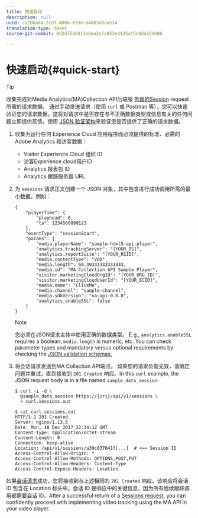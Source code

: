```yaml
---
title: 快速启动
description: null
uuid: ca20bad4-2c8f-406b-833e-b4883a9aa534
translation-type: tm+mt
source-git-commit: 0d2d75dd411edea2a7a853ed425af5c6da154b06

---
```



# 快速启动{#quick-start}

>[!TIP]
>
>收集完成对Media Analytics(MA)Collection API后端服 [务器的Session](/help/media-collection-api/mc-api-ref/mc-api-sessions-req.md) request所需的请求数据。 通过手动发送请求（使用 `curl` 或 Postman 等），您可以快速验证您的请求数据。这将对请求中是否存在与不正确数据类型或信息有关的任何问题立即提供反馈。使用 [JSON 验证架构](/help/media-collection-api/mc-api-ref/mc-api-json-validation.md)来验证您是否提供了正确的请求数据。

1. 收集为运行任何 Experience Cloud 应用程序而必须提供的标准、必需的 Adobe Analytics 和访客数据：

   * Visitor Experience Cloud 组织 ID
   * 访客Experience cloud用户ID
   * Analytics 报表包 ID
   * Analytics 跟踪服务器 URL

1. 为 `sessions` 请求正文创建一个 JSON 对象，其中包含进行成功调用所需的最小数据。例如：

   ```
   { 
       "playerTime": { 
           "playhead": 0, 
           "ts": 1234560890123 
       }, 
       "eventType": "sessionStart", 
       "params": { 
           "media.playerName": "sample-html5-api-player", 
           "analytics.trackingServer": "[YOUR_TS]", 
           "analytics.reportSuite": "[YOUR_RSID]", 
           "media.contentType": "VOD", 
           "media.length": 60.39333333333333, 
           "media.id": "MA Collection API Sample Player", 
           "visitor.marketingCloudOrgId": "[YOUR_ORG_ID]", 
           "visitor.marketingCloudUserId": "[YOUR_ECID]",
           "media.name": "ClickMe", 
           "media.channel": "sample-channel", 
           "media.sdkVersion": "va-api-0.0.0", 
           "analytics.enableSSL": false 
       } 
   }
   ```

   >[!NOTE]
   >
   >您必须在JSON请求主体中使用正确的数据类型。 E.g., `analytics.enableSSL` requires a boolean, `media.length` is numeric, etc. You can check parameter types and mandatory versus optional requirements by checking the [JSON validation schemas.](/help/media-collection-api/mc-api-impl/mc-api-validate-reqs.md)

1. 将会话请求发送到MA Collection API端点。 如果您的请求负载无效，请确定问题并重试，直到接收到 `201 Created` 响应。In this `curl` example, the JSON request body is in a file named `sample_data_session`:

   ```
   $ curl -i -d \ 
     @sample_data_session https://{uri}/api/v1/sessions \ 
     > curl.sessions.out 
   
   $ cat curl.sessions.out 
   HTTP/1.1 201 Created 
   Server: nginx/1.13.5 
   Date: Mon, 18 Dec 2017 22:34:12 GMT 
   Content-Type: application/octet-stream 
   Content-Length: 0 
   Connection: keep-alive 
   Location: /api/v1/sessions/a39c037641f[...]  # <== Session ID  
   Access-Control-Allow-Origin: * 
   Access-Control-Allow-Methods: OPTIONS,POST,PUT 
   Access-Control-Allow-Headers: Content-Type 
   Access-Control-Expose-Headers: Location
   ```

如果[会话请求](/help/media-collection-api/mc-api-ref/mc-api-sessions-req.md)成功，您将接收到与上述相同的 `201 Created` 响应。该响应将会话 ID 包含在 Location 标头中。会话 ID 是响应中的关键信息，因为所有后续跟踪调用都需要会话 ID。After a successful return of a [Sessions request](/help/media-collection-api/mc-api-ref/mc-api-sessions-req.md), you can confidently proceed with implementing video tracking using the MA API in your video player.
